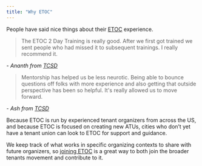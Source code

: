 ```yaml
---
title: "Why ETOC"
---
```


People have said nice things about their [ETOC](notes/etoc) experience.

> The ETOC 2 Day Training is really good. After we first got trained we sent people who had missed it to subsequent trainings. I really recommend it.

*\- Ananth from [TCSD](https://tenantcouncilssandiego.org/)*

> Mentorship has helped us be less neurotic. Being able to bounce questions off folks with more experience and also getting that outside perspective has been so helpful. It's really allowed us to move forward.

*\- Ash from [TCSD](https://tenantcouncilssandiego.org/)*

Because ETOC is run by experienced tenant organizers from across the US, and because ETOC is focused on creating new ATUs, cities who don’t yet have a tenant union can look to ETOC for support and guidance. 

We keep track of what works in specific organizing contexts to share with future organizers, so [joining ETOC](https://actionnetwork.org/forms/join-the-emergency-tenant-organizing-committee/) is a great way to both join the broader tenants movement and contribute to it.